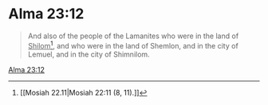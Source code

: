 # Alma 23:12

> And also of the people of the Lamanites who were in the land of <u>Shilom</u>[^a], and who were in the land of Shemlon, and in the city of Lemuel, and in the city of Shimnilom.

[Alma 23:12](https://www.churchofjesuschrist.org/study/scriptures/bofm/alma/23?lang=eng&id=p12#p12)


[^a]: [[Mosiah 22.11|Mosiah 22:11 (8, 11).]]
